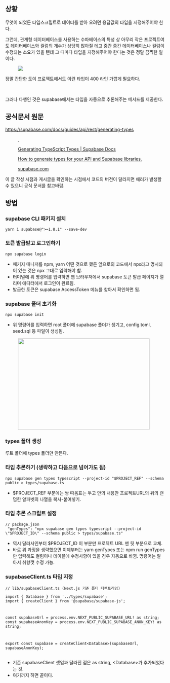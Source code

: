 <h2 data-ke-size="size26">상황</h2>
<p data-ke-size="size16">무엇이 되었든 타입스크립트로 데이터를 받아 오려면 응답값의 타입을 지정해주어야 한다.</p>
<p data-ke-size="size16">그런데, 관계형 데이터베이스를 사용하는 수파베이스의 특성 상 아무리 작은 프로젝트여도 데이터베이스와 컬럼의 개수가 상당히 많아질 테고 중간 중간 데이터베이스나 컬럼이 수정되는 소요가 있을 텐데 그 때마다 타입을 지정해주어야 한다는 것은 정말 끔찍한 일이다.</p>
<p><figure class="imageblock alignCenter" data-ke-mobileStyle="widthOrigin" data-origin-width="1242" data-origin-height="1348"><span data-url="https://blog.kakaocdn.net/dn/bOM3E2/btsIqDPQGeB/ohbAtJjfLyUD6R1DAWncAk/img.png" data-phocus="https://blog.kakaocdn.net/dn/bOM3E2/btsIqDPQGeB/ohbAtJjfLyUD6R1DAWncAk/img.png"><img src="https://blog.kakaocdn.net/dn/bOM3E2/btsIqDPQGeB/ohbAtJjfLyUD6R1DAWncAk/img.png" srcset="https://img1.daumcdn.net/thumb/R1280x0/?scode=mtistory2&fname=https%3A%2F%2Fblog.kakaocdn.net%2Fdn%2FbOM3E2%2FbtsIqDPQGeB%2FohbAtJjfLyUD6R1DAWncAk%2Fimg.png" onerror="this.onerror=null; this.src='//t1.daumcdn.net/tistory_admin/static/images/no-image-v1.png'; this.srcset='//t1.daumcdn.net/tistory_admin/static/images/no-image-v1.png';" data-origin-width="1242" data-origin-height="1348"/></span></figure>
</p>
<p data-ke-size="size16">정말 간단한 토이 프로젝트에서도 이런 타입이 400 라인 가깝게 필요하다.</p>
<p data-ke-size="size16">&nbsp;</p>
<p data-ke-size="size16">그러나 다행인 것은 supabase에서는 타입을 자동으로 추론해주는 메서드를 제공한다.</p>
<h2 data-ke-size="size26">공식문서 원문</h2>
<p data-ke-size="size16"><a href="https://supabase.com/docs/guides/api/rest/generating-types" target="_blank" rel="noopener&nbsp;noreferrer">https://supabase.com/docs/guides/api/rest/generating-types</a></p>
<figure id="og_1720450075750" contenteditable="false" data-ke-type="opengraph" data-ke-align="alignCenter" data-og-type="article" data-og-title="Generating TypeScript Types | Supabase Docs" data-og-description="How to generate types for your API and Supabase libraries." data-og-host="supabase.com" data-og-source-url="https://supabase.com/docs/guides/api/rest/generating-types" data-og-url="https://supabase.com/docs/guides/api/rest/generating-types" data-og-image="https://scrap.kakaocdn.net/dn/cZOYrv/hyWvTwUX6L/ry4tkMZVIJKTo8p7wM760K/img.png?width=1200&amp;height=600&amp;face=0_0_1200_600"><a href="https://supabase.com/docs/guides/api/rest/generating-types" target="_blank" rel="noopener" data-source-url="https://supabase.com/docs/guides/api/rest/generating-types">
<div class="og-image" style="background-image: url('https://scrap.kakaocdn.net/dn/cZOYrv/hyWvTwUX6L/ry4tkMZVIJKTo8p7wM760K/img.png?width=1200&amp;height=600&amp;face=0_0_1200_600');">&nbsp;</div>
<div class="og-text">
<p class="og-title" data-ke-size="size16">Generating TypeScript Types | Supabase Docs</p>
<p class="og-desc" data-ke-size="size16">How to generate types for your API and Supabase libraries.</p>
<p class="og-host" data-ke-size="size16">supabase.com</p>
</div>
</a></figure>
<p data-ke-size="size16">이 글 작성 시점과 게시글을 확인하는 시점에서 코드의 버전이 달라지면 에러가 발생할 수 있으니 공식 문서를 참고바람.</p>
<h2 data-ke-size="size26">방법</h2>
<h3 data-ke-size="size23">supabase CLI 패키지 설치</h3>
<pre id="code_1720450192789" class="typescript" data-ke-language="typescript" data-ke-type="codeblock"><code>yarn i supabase@"&gt;=1.8.1" --save-dev</code></pre>
<h3 data-ke-size="size23">토큰 발급받고 로그인하기</h3>
<pre id="code_1720450228101" class="typescript" data-ke-language="typescript" data-ke-type="codeblock"><code>npx supabase login</code></pre>
<ul style="list-style-type: disc;" data-ke-list-type="disc">
<li>패키지 매니저를 npm, yarn 어떤 것으로 했든 앞으로의 코드에서 npx라고 명시되어 있는 것은 npx 그대로 입력해야 함.</li>
<li>터미널에 위 명령어를 입력하면 웹 브라우저에서 supabase 토큰 발급 페이지가 열리며 에디터에서 로그인이 완료됨.</li>
<li>발급한 토큰은 supabase AccessToken 메뉴를 찾아서 확인하면 됨.</li>
</ul>
<h3 data-ke-size="size23">supabase 폴더 초기화</h3>
<pre id="code_1720450375358" class="typescript" data-ke-language="typescript" data-ke-type="codeblock"><code>npx supabase init</code></pre>
<ul style="list-style-type: disc;" data-ke-list-type="disc">
<li>위 명령어를 입력하면 root 폴더에 supabase 폴더가 생기고, config.toml, seed.sql 등 파일이 생성됨.</li>
</ul>
<p><figure class="imageblock alignCenter" data-ke-mobileStyle="widthOrigin" data-origin-width="694" data-origin-height="480"><span data-url="https://blog.kakaocdn.net/dn/dg8FLu/btsIrsz0Hy1/GvJIAxPuyeKwsFO7881fL1/img.png" data-phocus="https://blog.kakaocdn.net/dn/dg8FLu/btsIrsz0Hy1/GvJIAxPuyeKwsFO7881fL1/img.png"><img src="https://blog.kakaocdn.net/dn/dg8FLu/btsIrsz0Hy1/GvJIAxPuyeKwsFO7881fL1/img.png" srcset="https://img1.daumcdn.net/thumb/R1280x0/?scode=mtistory2&fname=https%3A%2F%2Fblog.kakaocdn.net%2Fdn%2Fdg8FLu%2FbtsIrsz0Hy1%2FGvJIAxPuyeKwsFO7881fL1%2Fimg.png" onerror="this.onerror=null; this.src='//t1.daumcdn.net/tistory_admin/static/images/no-image-v1.png'; this.srcset='//t1.daumcdn.net/tistory_admin/static/images/no-image-v1.png';" width="416" height="288" data-origin-width="694" data-origin-height="480"/></span></figure>
</p>
<h3 data-ke-size="size23">types 폴더 생성</h3>
<p data-ke-size="size16">루트 폴더에 types 폴더만 만든다.</p>
<h3 data-ke-size="size23">타입 추론하기 (생략하고 다음으로 넘어가도 됨)</h3>
<pre id="code_1720450567300" class="typescript" data-ke-language="typescript" data-ke-type="codeblock"><code>npx supabase gen types typescript --project-id "$PROJECT_REF" --schema public &gt; types/supabase.ts</code></pre>
<ul style="list-style-type: disc;" data-ke-list-type="disc">
<li>$PROJECT_REF 부분에는 쌍 따옴표는 두고 안의 내용만 프로젝트URL의 뒤의 랜덤한 알파벳의 나열을 복사-붙여넣기.</li>
</ul>
<h3 data-ke-size="size23">타입 추론 스크립트 설정</h3>
<pre id="code_1720451194682" class="typescript" data-ke-language="typescript" data-ke-type="codeblock"><code>// package.json
 "genTypes": "npx supabase gen types typescript --project-id \"$PROJECT_ID\" --schema public &gt; types/supabase.ts"</code></pre>
<ul style="list-style-type: disc;" data-ke-list-type="disc">
<li>역시 달러사인부터 $PROJECT_ID 이 부분만 프로젝트 URL 맨 뒷 부분으로 교체.</li>
<li>바로 위 과정을 생략했으면 이제부터는 yarn genTypes 또는 npm run genTypes만 입력해도 컬럼이나 테이블에 수정사항이 있을 경우 자동으로 바뀜. 명령어는 알아서 취향껏 수정 가능.</li>
</ul>
<h3 data-ke-size="size23">supabaseClient.ts 타입 지정</h3>
<pre id="code_1720451437832" class="typescript" data-ke-language="typescript" data-ke-type="codeblock"><code>// lib/supabaseClient.ts (Next.js 기준 폴더 디렉토리임)
<p>import { Database } from '../types/supabase';
import { createClient } from '@supabase/supabase-js';</p>
<p>const supabaseUrl = process.env.NEXT_PUBLIC_SUPABASE_URL! as string;
const supabaseAnonKey = process.env.NEXT_PUBLIC_SUPABASE_ANON_KEY! as string;</p>
<p>export const supabase = createClient&lt;Database&gt;(supabaseUrl, supabaseAnonKey);</code></pre></p>
<ul style="list-style-type: disc;" data-ke-list-type="disc">
<li>기존 supabaseClient 셋업과 달라진 점은 as string, &lt;Database&gt;가 추가되었다는 것.</li>
<li>여기까지 하면 끝이다.</li>
</ul>